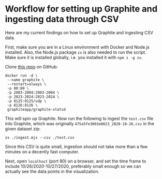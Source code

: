 # Workflow for setting up Graphite and ingesting data through CSV

Here are my current findings on how to set up Graphite and ingesting CSV data.

First, make sure you are in a Linux environment with Docker and Node.js installed. Also, the Node.js package `zx` is also needed to run the script. Make sure it is installed globally, i.e. you installed it with `npm i -g zx`.

Clone [this repo](https://github.com/kamon-io/docker-grafana-graphite) on GitHub:

```console
docker run -d \
 --name graphite \
 --restart=always \
 -p 80:80 \
 -p 2003-2004:2003-2004 \
 -p 2023-2024:2023-2024 \
 -p 8125:8125/udp \
 -p 8126:8126 \
 graphiteapp/graphite-statsd
```

This will spin up Graphite. Now run the following to ingest the `test.csv` file into Graphite, which was originally `475a5fe3003e0023_2020-10-26.csv` in the given dataset zip:

```console
zx ./ingest.mjs --csv ./test.csv
```

Since this CSV is quite small, ingestion should not take more than a few minutes on a decently fast computer.

Next, open `localhost` (port 80) on a browser, and set the time frame to include 10/26/2020-10/27/2020, preferably small enough so we can actually see the data points in the visualization.